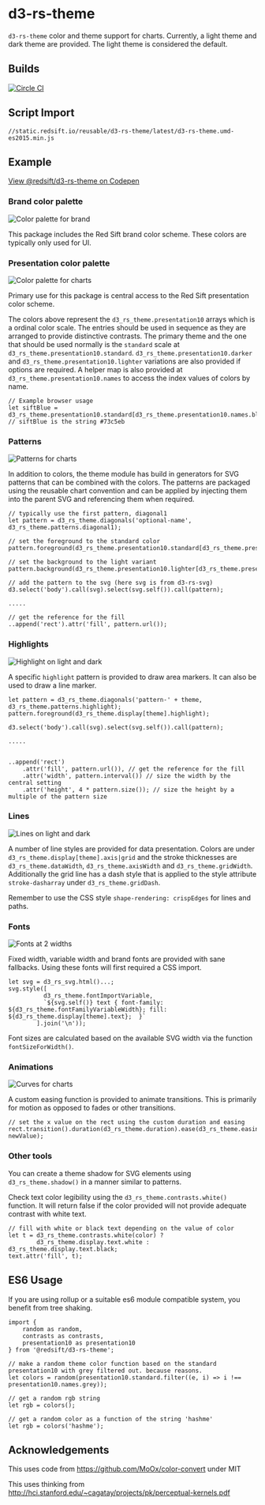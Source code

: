 # d3-rs-theme

`d3-rs-theme` color and theme support for charts. Currently, a light theme and dark theme are provided. The light theme is considered the default.

## Builds

[![Circle CI](https://circleci.com/gh/Redsift/d3-rs-theme.svg?style=svg)](https://circleci.com/gh/Redsift/d3-rs-theme)

## Script Import

`//static.redsift.io/reusable/d3-rs-theme/latest/d3-rs-theme.umd-es2015.min.js`

## Example

[View @redsift/d3-rs-theme on Codepen](http://codepen.io/rahulpowar/pen/ZOOLGW)

### Brand color palette

![Color palette for brand](https://raw.githubusercontent.com/Redsift/d3-rs-theme/master/readme/brand.png)

This package includes the Red Sift brand color scheme. These colors are typically only used for UI.

### Presentation color palette

![Color palette for charts](https://raw.githubusercontent.com/Redsift/d3-rs-theme/master/readme/palettes.png)

Primary use for this package is central access to the Red Sift presentation color scheme.

The colors above represent the `d3_rs_theme.presentation10` arrays which is a ordinal color scale. The entries should be used in sequence as they are arranged to provide distinctive contrasts. The primary theme and the one that should be used normally is the `standard` scale at `d3_rs_theme.presentation10.standard`. `d3_rs_theme.presentation10.darker` and `d3_rs_theme.presentation10.lighter` variations are also provided if options are required. A helper map is also provided at `d3_rs_theme.presentation10.names` to access the index values of colors by name.

    // Example browser usage
    let siftBlue = d3_rs_theme.presentation10.standard[d3_rs_theme.presentation10.names.blue];
	// siftBlue is the string #73c5eb

### Patterns

![Patterns for charts](https://raw.githubusercontent.com/Redsift/d3-rs-theme/master/readme/patterns.png)

In addition to colors, the theme module has build in generators for SVG patterns that can be combined with the colors. The patterns are packaged using the reusable chart convention and can be applied by injecting them into the parent SVG and referencing them when required.

	// typically use the first pattern, diagonal1
	let pattern = d3_rs_theme.diagonals('optional-name', d3_rs_theme.patterns.diagonal1);
	
	// set the foreground to the standard color
	pattern.foreground(d3_rs_theme.presentation10.standard[d3_rs_theme.presentation10.names.blue]);
	
	// set the background to the light variant
	pattern.background(d3_rs_theme.presentation10.lighter[d3_rs_theme.presentation10.names.blue]);
	
	// add the pattern to the svg (here svg is from d3-rs-svg)
	d3.select('body').call(svg).select(svg.self()).call(pattern);
	
	.....
	
	// get the reference for the fill
	..append('rect').attr('fill', pattern.url());


### Highlights

![Highlight on light and dark](https://raw.githubusercontent.com/Redsift/d3-rs-theme/master/readme/highlight.png)

A specific `highlight` pattern is provided to draw area markers. It can also be used to draw a line marker.

	let pattern = d3_rs_theme.diagonals('pattern-' + theme, d3_rs_theme.patterns.highlight);
    pattern.foreground(d3_rs_theme.display[theme].highlight);
    
    d3.select('body').call(svg).select(svg.self()).call(pattern);
    
    .....
	
	
	..append('rect')
		.attr('fill', pattern.url()), // get the reference for the fill
		.attr('width', pattern.interval()) // size the width by the central setting
		.attr('height', 4 * pattern.size()); // size the height by a multiple of the pattern size


### Lines

![Lines on light and dark](https://raw.githubusercontent.com/Redsift/d3-rs-theme/master/readme/lines.png)

A number of line styles are provided for data presentation. Colors are under `d3_rs_theme.display[theme].axis|grid` and the stroke thicknesses are `d3_rs_theme.dataWidth`, `d3_rs_theme.axisWidth` and `d3_rs_theme.gridWidth`. Additionally the grid line has a dash style that is applied to the style attribute `stroke-dasharray` under `d3_rs_theme.gridDash`.

Remember to use the CSS style `shape-rendering: crispEdges` for lines and paths.
	

### Fonts

![Fonts at 2 widths](https://raw.githubusercontent.com/Redsift/d3-rs-theme/master/readme/fonts.png)

Fixed width, variable width and brand fonts are provided with sane fallbacks. Using these fonts will first required a CSS import.
	
	let svg = d3_rs_svg.html()...;
    svg.style([
              d3_rs_theme.fontImportVariable,   
              `${svg.self()} text { font-family: ${d3_rs_theme.fontFamilyVariableWidth}; fill: ${d3_rs_theme.display[theme].text};  }`
            ].join('\n'));
            
Font sizes are calculated based on the available SVG width via the function `fontSizeForWidth()`.            
	
### Animations

![Curves for charts](https://raw.githubusercontent.com/Redsift/d3-rs-theme/master/readme/curves.gif)

A custom easing function is provided to animate transitions. This is primarily for motion as opposed to fades or other transitions.

	// set the x value on the rect using the custom duration and easing
	rect.transition().duration(d3_rs_theme.duration).ease(d3_rs_theme.easing()).attr('x', newValue);

### Other tools

You can create a theme shadow for SVG elements using `d3_rs_theme.shadow()` in a manner similar to patterns.

Check text color legibility using the `d3_rs_theme.contrasts.white()` function. It will return false if the color provided will not provide adequate contrast with white text.

	// fill with white or black text depending on the value of color
    let t = d3_rs_theme.contrasts.white(color) ? 
			d3_rs_theme.display.text.white : d3_rs_theme.display.text.black;        
    text.attr('fill', t);

## ES6 Usage

If you are using rollup or a suitable es6 module compatible system, you benefit from tree shaking.

	import { 
		random as random, 
		contrasts as contrasts, 
		presentation10 as presentation10
	} from '@redsift/d3-rs-theme';

	// make a random theme color function based on the standard presentation10 with grey filtered out. because reasons.
	let colors = random(presentation10.standard.filter((e, i) => i !== presentation10.names.grey));

	// get a random rgb string
	let rgb = colors();
	
	// get a random color as a function of the string 'hashme'
	let rgb = colors('hashme');

## Acknowledgements

This uses code from https://github.com/MoOx/color-convert under MIT

This uses thinking from http://hci.stanford.edu/~cagatay/projects/pk/perceptual-kernels.pdf
